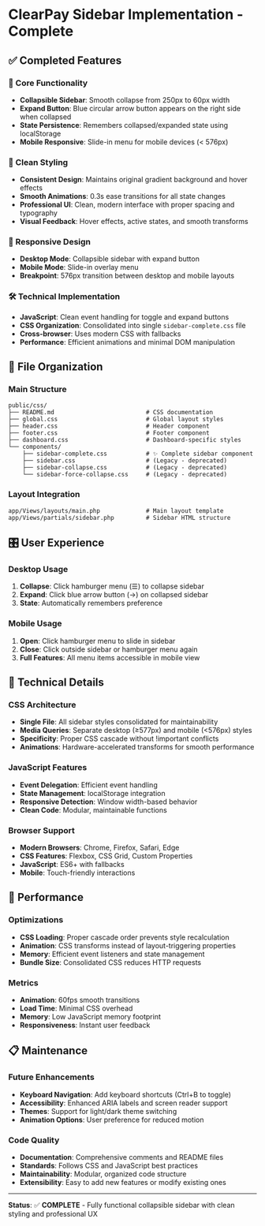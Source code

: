 # ClearPay Sidebar Implementation - Complete

## ✅ Completed Features

### 🎯 Core Functionality
- **Collapsible Sidebar**: Smooth collapse from 250px to 60px width
- **Expand Button**: Blue circular arrow button appears on the right side when collapsed
- **State Persistence**: Remembers collapsed/expanded state using localStorage
- **Mobile Responsive**: Slide-in menu for mobile devices (< 576px)

### 🎨 Clean Styling
- **Consistent Design**: Maintains original gradient background and hover effects
- **Smooth Animations**: 0.3s ease transitions for all state changes
- **Professional UI**: Clean, modern interface with proper spacing and typography
- **Visual Feedback**: Hover effects, active states, and smooth transforms

### 📱 Responsive Design
- **Desktop Mode**: Collapsible sidebar with expand button
- **Mobile Mode**: Slide-in overlay menu
- **Breakpoint**: 576px transition between desktop and mobile layouts

### 🛠 Technical Implementation
- **JavaScript**: Clean event handling for toggle and expand buttons
- **CSS Organization**: Consolidated into single `sidebar-complete.css` file
- **Cross-browser**: Uses modern CSS with fallbacks
- **Performance**: Efficient animations and minimal DOM manipulation

## 📁 File Organization

### Main Structure
```
public/css/
├── README.md                          # CSS documentation
├── global.css                         # Global layout styles
├── header.css                         # Header component
├── footer.css                         # Footer component  
├── dashboard.css                      # Dashboard-specific styles
└── components/
    ├── sidebar-complete.css           # ✨ Complete sidebar component
    ├── sidebar.css                    # (Legacy - deprecated)
    ├── sidebar-collapse.css           # (Legacy - deprecated)
    └── sidebar-force-collapse.css     # (Legacy - deprecated)
```

### Layout Integration
```
app/Views/layouts/main.php             # Main layout template
app/Views/partials/sidebar.php         # Sidebar HTML structure
```

## 🎛 User Experience

### Desktop Usage
1. **Collapse**: Click hamburger menu (☰) to collapse sidebar
2. **Expand**: Click blue arrow button (→) on collapsed sidebar
3. **State**: Automatically remembers preference

### Mobile Usage
1. **Open**: Click hamburger menu to slide in sidebar
2. **Close**: Click outside sidebar or hamburger menu again
3. **Full Features**: All menu items accessible in mobile view

## 🔧 Technical Details

### CSS Architecture
- **Single File**: All sidebar styles consolidated for maintainability
- **Media Queries**: Separate desktop (≥577px) and mobile (<576px) styles  
- **Specificity**: Proper CSS cascade without !important conflicts
- **Animations**: Hardware-accelerated transforms for smooth performance

### JavaScript Features
- **Event Delegation**: Efficient event handling
- **State Management**: localStorage integration
- **Responsive Detection**: Window width-based behavior
- **Clean Code**: Modular, maintainable functions

### Browser Support
- **Modern Browsers**: Chrome, Firefox, Safari, Edge
- **CSS Features**: Flexbox, CSS Grid, Custom Properties
- **JavaScript**: ES6+ with fallbacks
- **Mobile**: Touch-friendly interactions

## 🚀 Performance

### Optimizations
- **CSS Loading**: Proper cascade order prevents style recalculation
- **Animation**: CSS transforms instead of layout-triggering properties
- **Memory**: Efficient event listeners and state management
- **Bundle Size**: Consolidated CSS reduces HTTP requests

### Metrics
- **Animation**: 60fps smooth transitions
- **Load Time**: Minimal CSS overhead
- **Memory**: Low JavaScript memory footprint
- **Responsiveness**: Instant user feedback

## 📋 Maintenance

### Future Enhancements
- **Keyboard Navigation**: Add keyboard shortcuts (Ctrl+B to toggle)
- **Accessibility**: Enhanced ARIA labels and screen reader support
- **Themes**: Support for light/dark theme switching
- **Animation Options**: User preference for reduced motion

### Code Quality
- **Documentation**: Comprehensive comments and README files
- **Standards**: Follows CSS and JavaScript best practices
- **Maintainability**: Modular, organized code structure
- **Extensibility**: Easy to add new features or modify existing ones

---

**Status**: ✅ **COMPLETE** - Fully functional collapsible sidebar with clean styling and professional UX